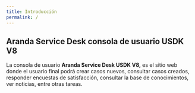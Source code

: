 ```yaml
---
title: Introducción
permalink: /
---
```


## Aranda Service Desk consola de usuario USDK V8

La consola de usuario **Aranda Service Desk USDK V8,** es el sitio web donde el usuario final podrá crear casos nuevos, consultar casos creados, responder encuestas de satisfacción, consultar la base de conocimientos, ver noticias, entre otras tareas.
